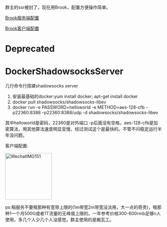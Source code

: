 

群主的ssr被封了，现在用Brook，配置方便操作简单。

[Brook服务端配置](https://txthinking.github.io/brook/#/zh-cn/brook-server)

[Brook客户端配置](https://txthinking.github.io/brook/#/zh-cn/install-gui-client)

# Deprecated
# DockerShadowsocksServer

几行命令行搭建shadowsocks server

1. 安装最基础的docker:yum install docker; apt-get install docker
2. docker pull shadowsocks/shadowsocks-libev
3. docker run -e PASSWORD=helloworld -e METHOD=aes-128-cfb -p22360:8388 -p22360:8388/udp -d shadowsocks/shadowsocks-libev

其中helloworld是密码，22360是对外端口 -p后面没有空格，aes-128-cfb是加密算法，用其他算法速度明显变慢，经过测试这个是最快的。不管不问稳定运行半年没问题。

客户端配置:

<img width="150" alt="WechatIMG151" src="https://user-images.githubusercontent.com/2038071/110611311-0f008000-81ca-11eb-97b4-18fb7aa1d941.png">


ps:租服务不要租那种有宽带上限的(1m带宽2m带宽没法用，大一点的奇贵)，租那种1一个月500G或者1T流量的无峰值上限的。一年参考价格300-600rmb足够n人使用，多几个人少几个人没感觉。群主使用的是搬瓦工。
